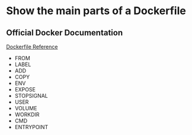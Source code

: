 # Show the main parts of a Dockerfile

## Official Docker Documentation
[Dockerfile Reference](https://docs.docker.com/engine/reference/builder/)  

- FROM
- LABEL
- ADD
- COPY
- ENV
- EXPOSE
- STOPSIGNAL
- USER
- VOLUME
- WORKDIR
- CMD
- ENTRYPOINT